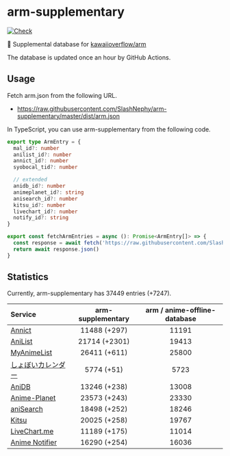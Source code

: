 # arm-supplementary

[![Check](https://github.com/SlashNephy/arm-supplementary/actions/workflows/check-node.yml/badge.svg)](https://github.com/SlashNephy/arm-supplementary/actions/workflows/check-node.yml)

💊 Supplemental database for [kawaiioverflow/arm](https://github.com/kawaiioverflow/arm)

The database is updated once an hour by GitHub Actions.

## Usage

Fetch arm.json from the following URL.

- https://raw.githubusercontent.com/SlashNephy/arm-supplementary/master/dist/arm.json

In TypeScript, you can use arm-supplementary from the following code.

```TypeScript
export type ArmEntry = {
  mal_id?: number
  anilist_id?: number
  annict_id?: number
  syobocal_tid?: number

  // extended
  anidb_id?: number
  animeplanet_id?: string
  anisearch_id?: number
  kitsu_id?: number
  livechart_id?: number
  notify_id?: string
}

export const fetchArmEntries = async (): Promise<ArmEntry[]> => {
  const response = await fetch('https://raw.githubusercontent.com/SlashNephy/arm-supplementary/master/dist/arm.json')
  return await response.json()
}
```

## Statistics

Currently, arm-supplementary has 37449 entries (+7247).

| Service                                     | arm-supplementary | arm / anime-offline-database |
| :------------------------------------------ | :---------------: | :--------------------------: |
| [Annict](https://annict.com)                |   11488 (+297)    |            11191             |
| [AniList](https://anilist.co)               |   21714 (+2301)   |            19413             |
| [MyAnimeList](https://myanimelist.net)      |   26411 (+611)    |            25800             |
| [しょぼいカレンダー](https://cal.syoboi.jp) |    5774 (+51)     |             5723             |
| [AniDB](https://anidb.net)                  |   13246 (+238)    |            13008             |
| [Anime-Planet](https://anime-planet.com)    |   23573 (+243)    |            23330             |
| [aniSearch](https://anisearch.com)          |   18498 (+252)    |            18246             |
| [Kitsu](https://kitsu.io)                   |   20025 (+258)    |            19767             |
| [LiveChart.me](https://livechart.me)        |   11189 (+175)    |            11014             |
| [Anime Notifier](https://notify.moe)        |   16290 (+254)    |            16036             |

